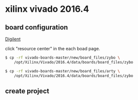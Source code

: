xilinx vivado 2016.4
====

## board configuration

[Digilent](http:/store.digilentinc.com)

click "resource center" in the each boad page.


```bash
$ cp -rf vivado-boards-master/new/board_files/zybo \
    /opt/Xilinx/Vivado/2016.4/data/boards/board_files/zybo

$ cp -rf vivado-boards-master/new/board_files/arty \
    /opt/Xilinx/Vivado/2016.4/data/boards/board_files/zybo
```


## create project


